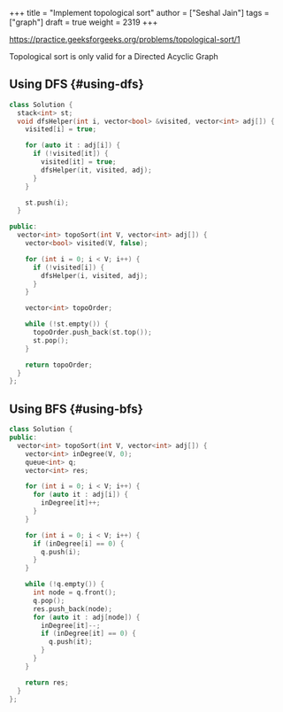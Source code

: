 +++
title = "Implement topological sort"
author = ["Seshal Jain"]
tags = ["graph"]
draft = true
weight = 2319
+++

<https://practice.geeksforgeeks.org/problems/topological-sort/1>

Topological sort is only valid for a Directed Acyclic Graph


## Using DFS {#using-dfs}

```cpp
class Solution {
  stack<int> st;
  void dfsHelper(int i, vector<bool> &visited, vector<int> adj[]) {
    visited[i] = true;

    for (auto it : adj[i]) {
      if (!visited[it]) {
        visited[it] = true;
        dfsHelper(it, visited, adj);
      }
    }

    st.push(i);
  }

public:
  vector<int> topoSort(int V, vector<int> adj[]) {
    vector<bool> visited(V, false);

    for (int i = 0; i < V; i++) {
      if (!visited[i]) {
        dfsHelper(i, visited, adj);
      }
    }

    vector<int> topoOrder;

    while (!st.empty()) {
      topoOrder.push_back(st.top());
      st.pop();
    }

    return topoOrder;
  }
};
```


## Using BFS {#using-bfs}

```cpp
class Solution {
public:
  vector<int> topoSort(int V, vector<int> adj[]) {
    vector<int> inDegree(V, 0);
    queue<int> q;
    vector<int> res;

    for (int i = 0; i < V; i++) {
      for (auto it : adj[i]) {
        inDegree[it]++;
      }
    }

    for (int i = 0; i < V; i++) {
      if (inDegree[i] == 0) {
        q.push(i);
      }
    }

    while (!q.empty()) {
      int node = q.front();
      q.pop();
      res.push_back(node);
      for (auto it : adj[node]) {
        inDegree[it]--;
        if (inDegree[it] == 0) {
          q.push(it);
        }
      }
    }

    return res;
  }
};
```
